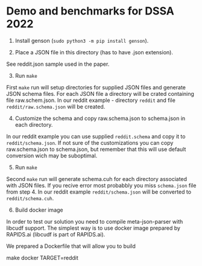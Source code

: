 # Demo and benchmarks for DSSA 2022

1. Install genson (`sudo python3 -m pip install genson`).

2. Place a JSON file in this directory (has to have .json extension).

See reddit.json sample used in the paper.

3. Run `make`
 
First `make` run will setup directories for supplied JSON files and generate JSON schema files.
For each JSON file a directory will be crated containing file raw.schem.json.
In our reddit example - directory `reddit` and file `reddit/raw.schema.json` will be created.

4. Customize the schema and copy raw.schema.json to schema.json in each directory.

In our reddit example you can use supplied `reddit.schema` and copy it to `reddit/schema.json`.
If not sure of the customizations you can copy raw.schema.json to schema.json, but remember that this will use default conversion wich may be suboptimal. 

5. Run `make`

Second `make` run will generate schema.cuh for each directory associated with JSON files.
If you recive error most probabbly you miss `schema.json` file from step 4.
In our reddit example `reddit/schema.json` will be converted to `reddit/schema.cuh`.

6. Build docker image

In order to test our solution you need to compile meta-json-parser with libcudf support.
The simplest way is to use docker image prepared by RAPIDS.ai (libcudf is part of RAPIDS.ai).

We prepared a Dockerfile that will allow you to build 

make docker TARGET=reddit
